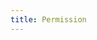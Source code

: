 ```yaml
---
title: Permission
---
```


<TutorialBlock url="/docs/tutorials/api-user-database-permission" title="Inspect User and Database Permission with Bytebase API" />
